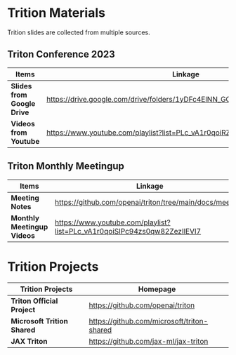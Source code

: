 # Trition Materials
Trition slides are collected from multiple sources.

## Triton Conference 2023

| Items | Linkage |
|--------|-------|
| **Slides from Google Drive** | https://drive.google.com/drive/folders/1yDFc4ElNN_GGhWDdMlM4wcm5uFEFFVQk |
| **Videos from Youtube** | https://www.youtube.com/playlist?list=PLc_vA1r0qoiRZfUC3o4_yjj0FtWvodKAz |

## Triton Monthly Meetingup

| Items | Linkage |
|------|------|
| **Meeting Notes** | https://github.com/openai/triton/tree/main/docs/meetups |
| **Monthly Meetingup Videos** | https://www.youtube.com/playlist?list=PLc_vA1r0qoiSIPc94zs0qw82ZezIlEVI7 |

# Trition Projects

| Trition Projects | Homepage |
|------|------|
| **Triton Official Project** | https://github.com/openai/triton |
| **Microsoft Trition Shared** | https://github.com/microsoft/triton-shared |
| **JAX Triton** | https://github.com/jax-ml/jax-triton |
